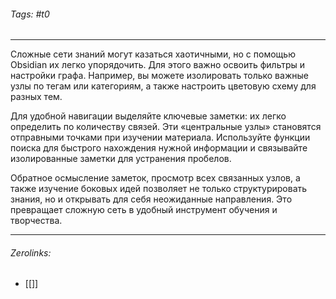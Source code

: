 ###### Tags:  #t0
___
Сложные сети знаний могут казаться хаотичными, но с помощью Obsidian их легко упорядочить. Для этого важно освоить фильтры и настройки графа. Например, вы можете изолировать только важные узлы по тегам или категориям, а также настроить цветовую схему для разных тем.

Для удобной навигации выделяйте ключевые заметки: их легко определить по количеству связей. Эти «центральные узлы» становятся отправными точками при изучении материала. Используйте функции поиска для быстрого нахождения нужной информации и связывайте изолированные заметки для устранения пробелов.

Обратное осмысление заметок, просмотр всех связанных узлов, а также изучение боковых идей позволяет не только структурировать знания, но и открывать для себя неожиданные направления. Это превращает сложную сеть в удобный инструмент обучения и творчества.
___
###### Zerolinks: 
- [[]]